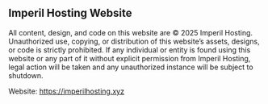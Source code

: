 ## Imperil Hosting Website

All content, design, and code on this website are © 2025 Imperil Hosting. Unauthorized use, copying, or distribution of this website’s assets, designs, or code is strictly prohibited. If any individual or entity is found using this website or any part of it without explicit permission from Imperil Hosting, legal action will be taken and any unauthorized instance will be subject to shutdown.

Website: https://imperilhosting.xyz
